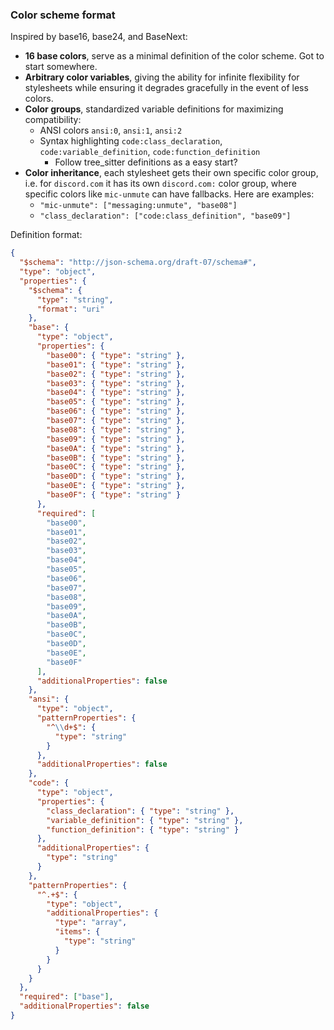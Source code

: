 ### Color scheme format

Inspired by base16, base24, and BaseNext:

- **16 base colors**, serve as a minimal definition of the color scheme. Got to start somewhere.
- **Arbitrary color variables**, giving the ability for infinite flexibility for stylesheets while ensuring it degrades gracefully in the event of less colors.
- **Color groups**, standardized variable definitions for maximizing compatibility:
  - ANSI colors `ansi:0`, `ansi:1`, `ansi:2`
  - Syntax highlighting `code:class_declaration`, `code:variable_definition`, `code:function_definition`
    - Follow tree_sitter definitions as a easy start?
- **Color inheritance**, each stylesheet gets their own specific color group, i.e. for `discord.com` it has its own `discord.com:` color group, where specific colors like `mic-unmute` can have fallbacks. Here are examples:
  - `"mic-unmute": ["messaging:unmute", "base08"]`
  - `"class_declaration": ["code:class_definition", "base09"]`

Definition format:

```json
{
  "$schema": "http://json-schema.org/draft-07/schema#",
  "type": "object",
  "properties": {
    "$schema": {
      "type": "string",
      "format": "uri"
    },
    "base": {
      "type": "object",
      "properties": {
        "base00": { "type": "string" },
        "base01": { "type": "string" },
        "base02": { "type": "string" },
        "base03": { "type": "string" },
        "base04": { "type": "string" },
        "base05": { "type": "string" },
        "base06": { "type": "string" },
        "base07": { "type": "string" },
        "base08": { "type": "string" },
        "base09": { "type": "string" },
        "base0A": { "type": "string" },
        "base0B": { "type": "string" },
        "base0C": { "type": "string" },
        "base0D": { "type": "string" },
        "base0E": { "type": "string" },
        "base0F": { "type": "string" }
      },
      "required": [
        "base00",
        "base01",
        "base02",
        "base03",
        "base04",
        "base05",
        "base06",
        "base07",
        "base08",
        "base09",
        "base0A",
        "base0B",
        "base0C",
        "base0D",
        "base0E",
        "base0F"
      ],
      "additionalProperties": false
    },
    "ansi": {
      "type": "object",
      "patternProperties": {
        "^\\d+$": {
          "type": "string"
        }
      },
      "additionalProperties": false
    },
    "code": {
      "type": "object",
      "properties": {
        "class_declaration": { "type": "string" },
        "variable_definition": { "type": "string" },
        "function_definition": { "type": "string" }
      },
      "additionalProperties": {
        "type": "string"
      }
    },
    "patternProperties": {
      "^.+$": {
        "type": "object",
        "additionalProperties": {
          "type": "array",
          "items": {
            "type": "string"
          }
        }
      }
    }
  },
  "required": ["base"],
  "additionalProperties": false
}
```
